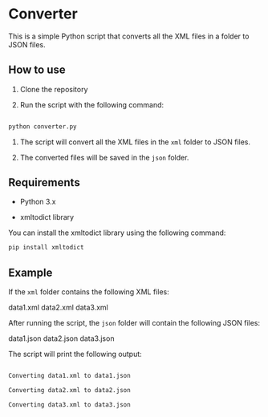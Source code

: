 # Converter

This is a simple Python script that converts all the XML files in a folder to JSON files.

## How to use

1. Clone the repository

1. Run the script with the following command:

```bash

python converter.py
```

1. The script will convert all the XML files in the `xml` folder to JSON files.

2. The converted files will be saved in the `json` folder.

## Requirements

- Python 3.x

- xmltodict library

You can install the xmltodict library using the following command:

```bash
pip install xmltodict
```

## Example

If the `xml` folder contains the following XML files:

data1.xml
data2.xml
data3.xml

After running the script, the `json` folder will contain the following JSON files:

data1.json
data2.json
data3.json

The script will print the following output:

```bash

Converting data1.xml to data1.json

Converting data2.xml to data2.json

Converting data3.xml to data3.json
```
